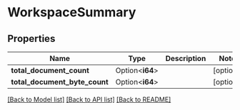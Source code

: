 # WorkspaceSummary

## Properties

Name | Type | Description | Notes
------------ | ------------- | ------------- | -------------
**total_document_count** | Option<**i64**> |  | [optional]
**total_document_byte_count** | Option<**i64**> |  | [optional]

[[Back to Model list]](../README.md#documentation-for-models) [[Back to API list]](../README.md#documentation-for-api-endpoints) [[Back to README]](../README.md)


